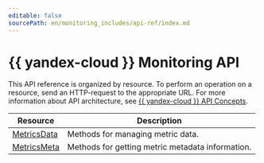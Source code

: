 ```yaml
---
editable: false
sourcePath: en/monitoring_includes/api-ref/index.md
---
```


# {{ yandex-cloud }} Monitoring API
This API reference is organized by resource. To perform an operation on a resource, send an HTTP-request to the appropriate URL. For more information about API architecture, see [{{ yandex-cloud }} API Concepts](../../api-design-guide/index.yaml).

Resource | Description
--- | ---
[MetricsData](MetricsData/index.md) | Methods for managing metric data.
[MetricsMeta](MetricsMeta/index.md) | Methods for getting metric metadata information.